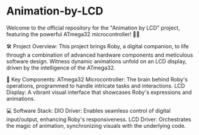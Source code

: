# Animation-by-LCD

Welcome to the official repository for the "Animation by LCD" project, featuring the powerful ATmega32 microcontroller! 🤖✨

🛠️ Project Overview:
This project brings Roby, a digital companion, to life through a combination of advanced hardware components and meticulous software design. Witness dynamic animations unfold on an LCD display, driven by the intelligence of the ATmega32.

🧰 Key Components:
ATmega32 Microcontroller: The brain behind Roby's operations, programmed to handle intricate tasks and interactions.
LCD Display: A vibrant visual interface that showcases Roby's expressions and animations.

💻 Software Stack:
DIO Driver: Enables seamless control of digital input/output, enhancing Roby's responsiveness.
LCD Driver: Orchestrates the magic of animation, synchronizing visuals with the underlying code.
